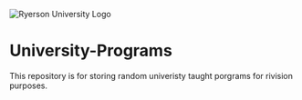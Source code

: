 ![Ryerson University Logo](https://encrypted-tbn0.gstatic.com/images?q=tbn:ANd9GcSbu4XG-R5RMJ0X2uPAHySGoZeT2u2zQLFumQ&usqp=CAU)
# University-Programs
This repository is for storing random univeristy taught porgrams for rivision purposes.
